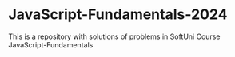 # JavaScript-Fundamentals-2024
This is a repository with solutions of problems in SoftUni Course JavaScript-Fundamentals
